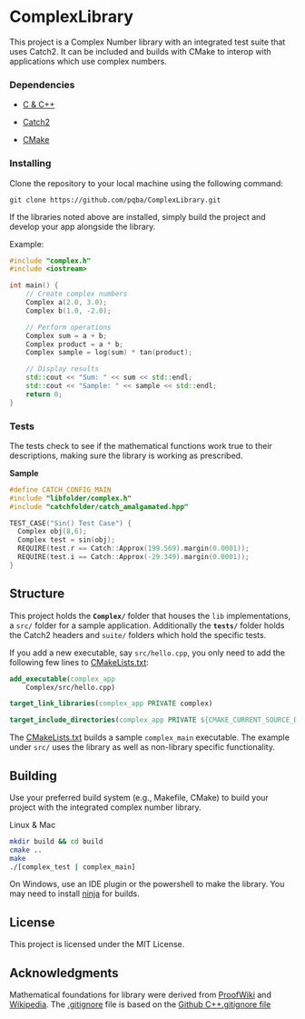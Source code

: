 # ComplexLibrary

This project is a Complex Number library with an integrated test suite that uses Catch2. It can be included and builds with CMake to interop with applications which  use complex numbers. 

### Dependencies

- [C & C++](https://www.freecodecamp.org/news/how-to-install-c-and-cpp-compiler-on-windows/)

- [Catch2](github.com/catchorg/Catch2) 

- [CMake](https://cmake.org/)


### Installing

Clone the repository to your local machine using the following command:

```
git clone https://github.com/pqba/ComplexLibrary.git
```

If the libraries noted above are installed, simply build the project and develop your app alongside the library.

Example: 

```cpp
#include "complex.h"
#include <iostream>

int main() {
    // Create complex numbers
    Complex a(2.0, 3.0);
    Complex b(1.0, -2.0);

    // Perform operations
    Complex sum = a + b;
    Complex product = a * b;
    Complex sample = log(sum) * tan(product); 

    // Display results
    std::cout << "Sum: " << sum << std::endl;
    std::cout << "Sample: " << sample << std::endl;
    return 0;
}
```


### Tests

The tests check to see if the mathematical functions work true to their descriptions, making sure the library is working as prescribed.

**Sample**
```cpp
#define CATCH_CONFIG_MAIN
#include "libfolder/complex.h"
#include "catchfolder/catch_amalgamated.hpp"

TEST_CASE("Sin() Test Case") {
  Complex obj(8,6);
  Complex test = sin(obj);
  REQUIRE(test.r == Catch::Approx(199.569).margin(0.0001));
  REQUIRE(test.i == Catch::Approx(-29.349).margin(0.0001));
}
```

## Structure

This project holds the **`Complex/`** folder that houses the `lib` implementations, a `src/` folder for a sample application. Additionally the **`tests/`** folder holds the Catch2 headers and `suite/` folders which hold the specific tests.

If you add a new executable, say `src/hello.cpp`, you only need to add the following few lines to [CMakeLists.txt](CMakeLists.txt):

```cmake
add_executable(complex_app
    Complex/src/hello.cpp)

target_link_libraries(complex_app PRIVATE complex)

target_include_directories(complex_app PRIVATE ${CMAKE_CURRENT_SOURCE_DIR}/Complex/lib)
```
The [CMakeLists.txt](CMakeLists.txt) builds a sample `complex_main` executable. The example under `src/` uses the library as well as non-library specific functionality.


## Building

Use your preferred build system (e.g., Makefile, CMake) to build your project with the integrated complex number library.

Linux & Mac
```bash
mkdir build && cd build
cmake ..
make
./[complex_test | complex_main] 
```

On Windows, use an IDE plugin or the powershell to make the library. You may need to install [ninja](https://ninja-build.org/) for builds.

## License

This project is licensed under the MIT License.

## Acknowledgments

Mathematical foundations for library were derived from [ProofWiki](https://proofwiki.org/wiki/Main_Page) and [Wikipedia](https://en.wikipedia.org/). The [.gitignore](.gitignore) file is based on the [Github C++.gitignore file](https://github.com/github/gitignore/blob/master/C%2B%2B.gitignore)